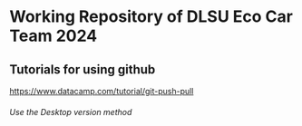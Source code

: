 # Working Repository of DLSU Eco Car Team 2024

## Tutorials for using github
https://www.datacamp.com/tutorial/git-push-pull
###### _Use the Desktop version method_
